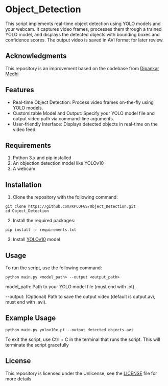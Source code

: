 # Object_Detection

This script implements real-time object detection using YOLO models and your webcam. It captures video frames, processes them through a trained YOLO model, and displays the detected objects with bounding boxes and confidence scores. The output video is saved in AVI format for later review.

## Acknowledgments

This repository is an improvement based on the codebase from [Dipankar Medhi](https://dipankarmedh1.medium.com/real-time-object-detection-with-yolo-and-webcam-enhancing-your-computer-vision-skills-861b97c78993)

## Features
* Real-time Object Detection: Process video frames on-the-fly using YOLO models.
* Customizable Model and Output: Specify your YOLO model file and output video path via command-line arguments.
* User-friendly Interface: Displays detected objects in real-time on the video feed.

## Requirements
1. Python 3.x and pip installed
2. An objection detection model like YOLOv10
3. A webcam

## Installation

1. Clone the repository with the following command:
```
git clone https://github.com/KPCOFGS/Object_Detection.git
cd Object_Detection
```
2. Install the required packages:
```
pip install -r requirements.txt
```
3. Install [YOLOv10](https://docs.ultralytics.com/models/yolov10/#how-can-i-get-started-with-running-inference-using-yolov10) model

## Usage

To run the script, use the following command:
```
python main.py <model_path> --output <output_path>
```
model_path: Path to your YOLO model file (must end with .pt).

--output: (Optional) Path to save the output video (default is output.avi, must end with .avi).

## Example Usage
```
python main.py yolov10x.pt --output detected_objects.avi
```
To exit the script, use Ctrl + C in the terminal that runs the script. This will terminate the script gracefully

## License

This repository is licensed under the Unlicense, see the [LICENSE](LICENSE) file for more details
